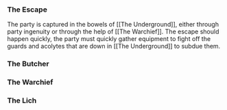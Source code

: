 ### The Escape

The party is captured in the bowels of [[The Underground]], either through party ingenuity or through the help of [[The Warchief]]. The escape should happen quickly, the party must quickly gather equipment to fight off the guards and acolytes that are down in [[The Underground]] to subdue them.

### The Butcher

### The Warchief

### The Lich


